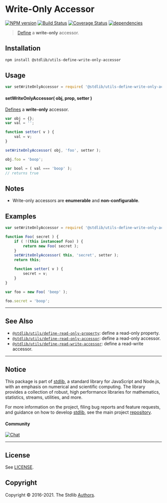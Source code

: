 <!--

@license Apache-2.0

Copyright (c) 2018 The Stdlib Authors.

Licensed under the Apache License, Version 2.0 (the "License");
you may not use this file except in compliance with the License.
You may obtain a copy of the License at

   http://www.apache.org/licenses/LICENSE-2.0

Unless required by applicable law or agreed to in writing, software
distributed under the License is distributed on an "AS IS" BASIS,
WITHOUT WARRANTIES OR CONDITIONS OF ANY KIND, either express or implied.
See the License for the specific language governing permissions and
limitations under the License.

-->

# Write-Only Accessor

[![NPM version][npm-image]][npm-url] [![Build Status][test-image]][test-url] [![Coverage Status][coverage-image]][coverage-url] [![dependencies][dependencies-image]][dependencies-url]

> [Define][@stdlib/utils/define-property] a **write-only** accessor.

<section class="installation">

## Installation

```bash
npm install @stdlib/utils-define-write-only-accessor
```

</section>

<section class="usage">

## Usage

```javascript
var setWriteOnlyAccessor = require( '@stdlib/utils-define-write-only-accessor' );
```

#### setWriteOnlyAccessor( obj, prop, setter )

[Defines][@stdlib/utils/define-property] a **write-only** accessor.

```javascript
var obj = {};
var val = '';

function setter( v ) {
    val = v;
}

setWriteOnlyAccessor( obj, 'foo', setter );

obj.foo = 'boop';

var bool = ( val === 'boop' );
// returns true
```

</section>

<!-- /.usage -->

<section class="notes">
    
## Notes

-   Write-only accessors are **enumerable** and **non-configurable**.

</section>

<!-- /.notes -->

<section class="examples">

## Examples

<!-- eslint no-undef: "error" -->

```javascript
var setWriteOnlyAccessor = require( '@stdlib/utils-define-write-only-accessor' );

function Foo( secret ) {
    if ( !(this instanceof Foo) ) {
        return new Foo( secret );
    }
    setWriteOnlyAccessor( this, 'secret', setter );
    return this;

    function setter( v ) {
        secret = v;
    }
}

var foo = new Foo( 'beep' );

foo.secret = 'boop';
```

</section>

<!-- /.examples -->

<!-- Section for related `stdlib` packages. Do not manually edit this section, as it is automatically populated. -->

<section class="related">

* * *

## See Also

-   [`@stdlib/utils/define-read-only-property`][@stdlib/utils/define-read-only-property]: define a read-only property.
-   [`@stdlib/utils/define-read-only-accessor`][@stdlib/utils/define-read-only-accessor]: define a read-only accessor.
-   [`@stdlib/utils/define-read-write-accessor`][@stdlib/utils/define-read-write-accessor]: define a read-write accessor.

</section>

<!-- /.related -->

<!-- Section for all links. Make sure to keep an empty line after the `section` element and another before the `/section` close. -->


<section class="main-repo" >

* * *

## Notice

This package is part of [stdlib][stdlib], a standard library for JavaScript and Node.js, with an emphasis on numerical and scientific computing. The library provides a collection of robust, high performance libraries for mathematics, statistics, streams, utilities, and more.

For more information on the project, filing bug reports and feature requests, and guidance on how to develop [stdlib][stdlib], see the main project [repository][stdlib].

#### Community

[![Chat][chat-image]][chat-url]

---

## License

See [LICENSE][stdlib-license].


## Copyright

Copyright &copy; 2016-2021. The Stdlib [Authors][stdlib-authors].

</section>

<!-- /.stdlib -->

<!-- Section for all links. Make sure to keep an empty line after the `section` element and another before the `/section` close. -->

<section class="links">

[npm-image]: http://img.shields.io/npm/v/@stdlib/utils-define-write-only-accessor.svg
[npm-url]: https://npmjs.org/package/@stdlib/utils-define-write-only-accessor

[test-image]: https://github.com/stdlib-js/utils-define-write-only-accessor/actions/workflows/test.yml/badge.svg
[test-url]: https://github.com/stdlib-js/utils-define-write-only-accessor/actions/workflows/test.yml

[coverage-image]: https://img.shields.io/codecov/c/github/stdlib-js/utils-define-write-only-accessor/main.svg
[coverage-url]: https://codecov.io/github/stdlib-js/utils-define-write-only-accessor?branch=main

[dependencies-image]: https://img.shields.io/david/stdlib-js/utils-define-write-only-accessor.svg
[dependencies-url]: https://david-dm.org/stdlib-js/utils-define-write-only-accessor/main

[chat-image]: https://img.shields.io/gitter/room/stdlib-js/stdlib.svg
[chat-url]: https://gitter.im/stdlib-js/stdlib/

[stdlib]: https://github.com/stdlib-js/stdlib

[stdlib-authors]: https://github.com/stdlib-js/stdlib/graphs/contributors

[stdlib-license]: https://raw.githubusercontent.com/stdlib-js/utils-define-write-only-accessor/main/LICENSE

[@stdlib/utils/define-property]: https://github.com/stdlib-js/utils-define-property

<!-- <related-links> -->

[@stdlib/utils/define-read-only-property]: https://github.com/stdlib-js/utils-define-read-only-property

[@stdlib/utils/define-read-only-accessor]: https://github.com/stdlib-js/utils-define-read-only-accessor

[@stdlib/utils/define-read-write-accessor]: https://github.com/stdlib-js/utils-define-read-write-accessor

<!-- </related-links> -->

</section>

<!-- /.links -->

